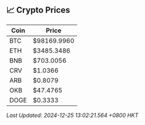 ## 📈 Crypto Prices

| Coin | Price |
| ---- | ----- |
| BTC | $98169.9960 |
| ETH | $3485.3486 |
| BNB | $703.0056 |
| CRV | $1.0366 |
| ARB | $0.8079 |
| OKB | $47.4765 |
| DOGE | $0.3333 |

_Last Updated: 2024-12-25 13:02:21.564 +0800 HKT_